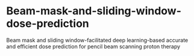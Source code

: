 # Beam-mask-and-sliding-window-dose-prediction
Beam mask and sliding window-facilitated deep learning-based accurate and efficient dose prediction for pencil beam scanning proton therapy
